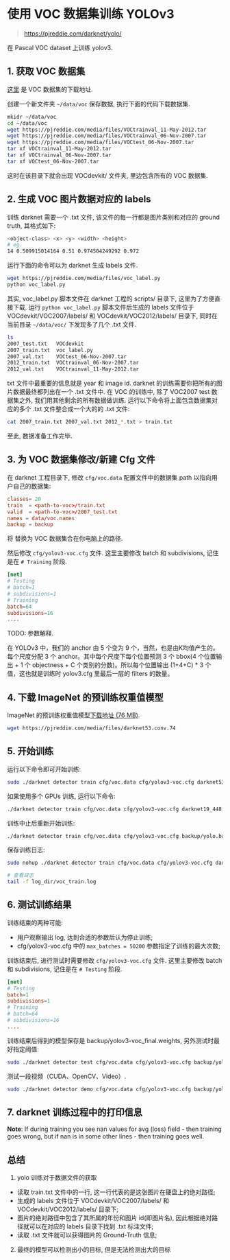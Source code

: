 # 使用 VOC 数据集训练 YOLOv3   

> https://pjreddie.com/darknet/yolo/

在 Pascal VOC dataset 上训练 yolov3.   

## 1. 获取 VOC 数据集  

[这里](https://pjreddie.com/projects/pascal-voc-dataset-mirror/) 是 VOC 数据集的下载地址.   

创建一个新文件夹 `~/data/voc` 保存数据, 执行下面的代码下载数据集.   

~~~bash
mkidr ~/data/voc
cd ~/data/voc
wget https://pjreddie.com/media/files/VOCtrainval_11-May-2012.tar
wget https://pjreddie.com/media/files/VOCtrainval_06-Nov-2007.tar
wget https://pjreddie.com/media/files/VOCtest_06-Nov-2007.tar
tar xf VOCtrainval_11-May-2012.tar
tar xf VOCtrainval_06-Nov-2007.tar
tar xf VOCtest_06-Nov-2007.tar
~~~

这时在该目录下就会出现 VOCdevkit/ 文件夹, 里边包含所有的 VOC 数据集.   

## 2. 生成 VOC 图片数据对应的 labels  

训练 darknet 需要一个 .txt 文件, 该文件的每一行都是图片类别和对应的 ground truth, 其格式如下: 

~~~bash
<object-class> <x> <y> <width> <height>
# eg.
14 0.509915014164 0.51 0.974504249292 0.972
~~~ 

运行下面的命令可以为 darknet 生成 labels 文件.   

~~~bash
wget https://pjreddie.com/media/files/voc_label.py
python voc_label.py
~~~

其实, voc_label.py 脚本文件在 darknet 工程的 scripts/ 目录下, 这里为了方便直接下载. 运行 `python voc_label.py` 脚本文件后生成的 labels 文件位于 VOCdevkit/VOC2007/labels/ 和 VOCdevkit/VOC2012/labels/ 目录下, 同时在当前目录 `~/data/voc/` 下发现多了几个 .txt 文件.   

~~~bash
ls
2007_test.txt   VOCdevkit
2007_train.txt  voc_label.py
2007_val.txt    VOCtest_06-Nov-2007.tar
2012_train.txt  VOCtrainval_06-Nov-2007.tar
2012_val.txt    VOCtrainval_11-May-2012.tar
~~~

txt 文件中最重要的信息就是 year 和 image id. darknet 的训练需要你把所有的图片数据最终都列出在一个 .txt 文件中. 在 VOC 的训练中, 除了 VOC2007 test 数据集之外, 我们用其他剩余的所有数据做训练. 运行以下命令将上面包含数据集对应的多个 .txt 文件整合成一个大的的 .txt 文件:   

~~~bash
cat 2007_train.txt 2007_val.txt 2012_*.txt > train.txt
~~~

至此, 数据准备工作完毕.  

## 3. 为 VOC 数据集修改/新建 Cfg 文件   

在 darknet 工程目录下, 修改 `cfg/voc.data` 配置文件中的数据集 path 以指向用户自己的数据集:   

~~~conf
classes= 20
train  = <path-to-voc>/train.txt
valid  = <path-to-voc>/2007_test.txt
names = data/voc.names
backup = backup
~~~

将 <path-to-voc> 替换为 VOC 数据集合在你电脑上的路径.   

然后修改 `cfg/yolov3-voc.cfg` 文件. 这里主要修改 batch 和 subdivisions, 记住是在 `# Training` 阶段.   

~~~conf
[net]
# Testing
# batch=1
# subdivisions=1
# Training
batch=64
subdivisions=16
....
~~~

TODO: 参数解释.  

在 YOLOv3 中，我们的 anchor 由 5 个变为 9 个，当然，也是由K均值产生的。每个尺度分配 3 个 anchor。其中每个尺度下每个位置预测 3 个 bbox(4 个位置输出 + 1 个 objectness + C 个类别的分数)。所以每个位置输出 (1+4+C) * 3 个值，这也就是训练时 yolov3.cfg 里最后一层的 filters 的数量。   


## 4. 下载 ImageNet 的预训练权重值模型   

ImageNet 的预训练权重值模型[下载地址  (76 MB)](https://pjreddie.com/media/files/darknet53.conv.74).   

~~~bash
wget https://pjreddie.com/media/files/darknet53.conv.74
~~~

## 5. 开始训练   

运行以下命令即可开始训练:   

~~~bash
sudo ./darknet detector train cfg/voc.data cfg/yolov3-voc.cfg darknet53.conv.74 
~~~

如果使用多个 GPUs 训练, 运行以下命令:   

~~~bash
./darknet detector train cfg/voc.data cfg/yolov3-voc.cfg darknet19_448.conv.23 -gpus 0,1,2,3
~~~

训练中止后重新开始训练:   

~~~bash
./darknet detector train cfg/voc.data cfg/yolov3-voc.cfg backup/yolo.backup -gpus 0,1,2,3
~~~

保存训练日志:  

~~~bash
sudo nohup ./darknet detector train cfg/voc.data cfg/yolov3-voc.cfg darknet53.conv.74 -gpus 0,1 >> log_dir/voc_train.log 2>&1 &

# 查看日志
tail -f log_dir/voc_train.log   
~~~  

## 6. 测试训练结果   

训练结束的两种可能:  

* 用户观察输出 log, 达到合适的参数后认为停止训练;  
* cfg/yolov3-voc.cfg 中的 `max_batches = 50200` 参数指定了训练的最大次数;  

训练结束后, 进行测试时需要修改 `cfg/yolov3-voc.cfg` 文件. 这里主要修改 batch 和 subdivisions, 记住是在 `# Testing` 阶段.   
~~~conf
[net]
# Testing
batch=1
subdivisions=1
# Training
# batch=64
# subdivisions=16
....
~~~

训练结束后得到的模型保存是 backup/yolov3-voc_final.weights, 另外测试时最好指定阈值:   

~~~bash
sudo ./darknet detector test cfg/voc.data cfg/yolov3-voc.cfg backup/yolov3-voc_final.weights /data/dog.jpg -thresh 0.25
~~~

测试一段视频（CUDA、OpenCV、Video）.  

~~~bash
sudo ./darknet detector demo cfg/voc.data cfg/yolov3-voc.cfg backup/yolov3-voc_final.weights <video file>
~~~

## 7. darknet 训练过程中的打印信息  

**Note**: If during training you see nan values for avg (loss) field - then training goes wrong, but if nan is in some other lines - then training goes well.  


## 总结  

1. yolo 训练对于数据文件的获取   

* 读取 train.txt 文件中的一行, 这一行代表的是这张图片在硬盘上的绝对路径;  
* 生成的 labels 文件位于 VOCdevkit/VOC2007/labels/ 和 VOCdevkit/VOC2012/labels/ 目录下;  
* 图片的绝对路径中包含了其所属的年份和图片 id(即图片名), 因此根据绝对路径就可以在对应的 labels 目录下找到 .txt 标注文件;   
* 读取 .txt 文件就可以获得图片的 Ground-Truth 信息;   

2. 最终的模型可以检测出小的目标, 但是无法检测出大的目标  


